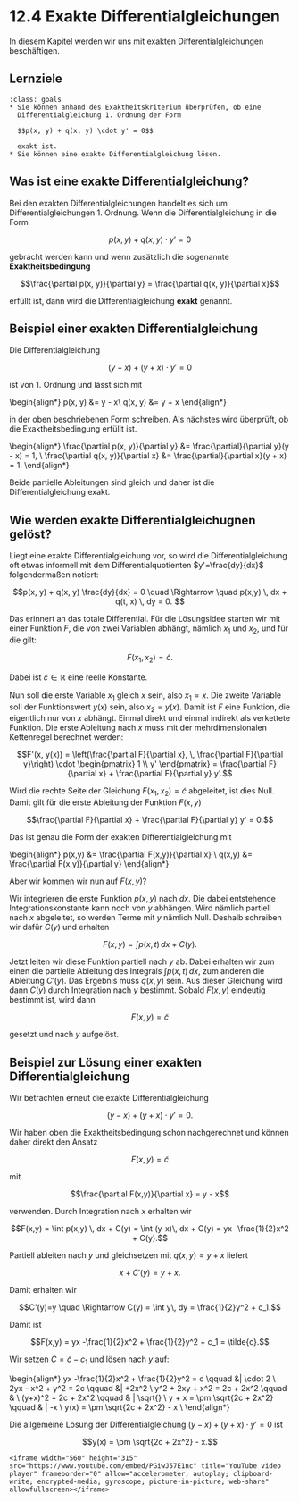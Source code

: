 # 12.4 Exakte Differentialgleichungen

In diesem Kapitel werden wir uns mit exakten Differentialgleichungen
beschäftigen. 

## Lernziele

```{admonition} Lernziele
:class: goals
* Sie können anhand des Exaktheitskriterium überprüfen, ob eine
  Differentialgleichung 1. Ordnung der Form
  
  $$p(x, y) + q(x, y) \cdot y' = 0$$ 

  exakt ist.
* Sie können eine exakte Differentialgleichung lösen.
```

## Was ist eine exakte Differentialgleichung?

Bei den exakten Differentialgleichungen handelt es sich um
Differentialgleichungen 1. Ordnung. Wenn die Differentialgleichung in die Form 

$$p(x, y) + q(x, y) \cdot y' = 0$$

gebracht werden kann und wenn zusätzlich die sogenannte **Exaktheitsbedingung**

$$\frac{\partial p(x, y)}{\partial
y} = \frac{\partial q(x, y)}{\partial x}$$

erfüllt ist, dann wird die Differentialgleichung **exakt** genannt.

## Beispiel einer exakten Differentialgleichung

Die Differentialgleichung

$$(y - x) + (y+x)\cdot y' = 0$$

ist von 1. Ordnung und lässt sich mit

\begin{align*}
p(x, y) &= y - x\\
q(x, y) &= y + x
\end{align*}

in der oben beschriebenen Form schreiben. Als nächstes wird überprüft, ob die
Exaktheitsbedingung erfüllt ist.

\begin{align*}
\frac{\partial p(x, y)}{\partial y} &= \frac{\partial}{\partial y}(y - x) = 1, \\
\frac{\partial q(x, y)}{\partial x} &= \frac{\partial}{\partial x}(y + x) = 1. 
\end{align*}

Beide partielle Ableitungen sind gleich und daher ist die Differentialgleichung
exakt.

## Wie werden exakte Differentialgleichugnen gelöst?

Liegt eine exakte Differentialgleichung vor, so wird die Differentialgleichung
oft etwas informell mit dem Differentialquotienten $y'=\frac{dy}{dx}$
folgendermaßen notiert:

$$p(x, y) + q(x, y) \frac{dy}{dx} = 0 \quad 
\Rightarrow \quad p(x,y) \, dx + q(t, x) \, dy = 0. $$

Das erinnert an das totale Differential. Für die Lösungsidee starten wir mit
einer Funktion $F$, die von zwei Variablen abhängt, nämlich $x_1$ und $x_2$, und
für die gilt:

$$F(x_1, x_2) = \tilde{c}.$$

Dabei ist $\tilde{c}\in\mathbb{R}$ eine reelle Konstante. 

Nun soll die erste Variable $x_1$ gleich $x$ sein, also $x_1 = x$. Die zweite
Variable soll der Funktionswert $y(x)$ sein, also $x_2=y(x)$. Damit ist $F$ eine
Funktion, die eigentlich nur von $x$ abhängt. Einmal direkt und einmal indirekt
als verkettete Funktion. Die erste Ableitung nach $x$ muss mit der
mehrdimensionalen Kettenregel berechnet werden:

$$F'(x, y(x)) = \left(\frac{\partial F}{\partial x}, \, \frac{\partial F}{\partial y}\right) \cdot 
\begin{pmatrix} 1 \\ y' \end{pmatrix} 
= \frac{\partial F}{\partial x} + \frac{\partial F}{\partial y} y'.$$

Wird die rechte Seite der Gleichung $F(x_1, x_2) = \tilde{c}$ abgeleitet, ist dies Null.
Damit gilt für die erste Ableitung der Funktion $F(x,y)$

$$\frac{\partial F}{\partial x} + \frac{\partial F}{\partial y} y' = 0.$$

Das ist genau die Form der exakten Differentialgleichung mit

\begin{align*}
p(x,y) &= \frac{\partial F(x,y)}{\partial x} \\
q(x,y) &= \frac{\partial F(x,y)}{\partial y}
\end{align*}

Aber wir kommen wir nun auf $F(x,y)$?

Wir integrieren die erste Funktion $p(x,y)$ nach $dx$. Die dabei entstehende
Integrationskonstante kann noch von $y$ abhängen. Wird nämlich partiell nach $x$
abgeleitet, so werden Terme mit $y$ nämlich Null. Deshalb schreiben wir dafür
$C(y)$ und erhalten

$$F(x,y) = \int p(x,t) \, dx + C(y).$$

Jetzt leiten wir diese Funktion partiell nach $y$ ab. Dabei erhalten wir zum
einen die partielle Ableitung des Integrals $\int p(x,t) \, dx$, zum anderen die
Ableitung $C'(y)$. Das Ergebnis muss $q(x,y)$ sein. Aus dieser Gleichung wird
dann $C(y)$ durch Integration nach $y$ bestimmt. Sobald $F(x,y)$ eindeutig
bestimmt ist, wird dann 

$$F(x,y) = \tilde{c}$$

gesetzt und nach $y$ aufgelöst.

## Beispiel zur Lösung einer exakten Differentialgleichung

Wir betrachten erneut die exakte Differentialgleichung

$$(y - x) + (y+x)\cdot y' = 0.$$

Wir haben oben die Exaktheitsbedingung schon nachgerechnet und können daher
direkt den Ansatz

$$F(x,y) = \tilde{c}$$

mit 

$$\frac{\partial F(x,y)}{\partial x} = y - x$$

verwenden. Durch Integration nach $x$ erhalten wir

$$F(x,y) = \int p(x,y) \, dx + C(y) = \int (y-x)\, dx + C(y) 
= yx -\frac{1}{2}x^2 + C(y).$$

Partiell ableiten nach $y$ und gleichsetzen mit $q(x,y)=y+x$ liefert

$$x+C'(y) = y+x.$$

Damit erhalten wir 

$$C'(y)=y \quad \Rightarrow C(y) = \int y\, dy = \frac{1}{2}y^2 + c_1.$$

Damit ist

$$F(x,y) = yx -\frac{1}{2}x^2 + \frac{1}{2}y^2  + c_1 = \tilde{c}.$$

Wir setzen $C= \tilde{c} - c_1$ und lösen nach $y$ auf:

\begin{align*}
yx -\frac{1}{2}x^2 + \frac{1}{2}y^2  = c \qquad &| \cdot 2 \\
2yx - x^2 + y^2 = 2c \qquad &| +2x^2 \\
y^2 + 2xy + x^2 = 2c + 2x^2 \qquad & \\
(y+x)^2 = 2c + 2x^2 \qquad & | \sqrt{} \\
y + x = \pm \sqrt{2c + 2x^2} \qquad & | -x \\
y(x) = \pm \sqrt{2c + 2x^2} - x \\
\end{align*}

Die allgemeine Lösung der Differentialgleichung $(y - x) + (y+x)\cdot y' = 0$
ist

$$y(x) = \pm \sqrt{2c + 2x^2} - x.$$


```{dropdown} Video zu "Exakte Differentialgleichung" von Lernkompass
<iframe width="560" height="315" src="https://www.youtube.com/embed/PGiwJ57E1nc" title="YouTube video player" frameborder="0" allow="accelerometer; autoplay; clipboard-write; encrypted-media; gyroscope; picture-in-picture; web-share" allowfullscreen></iframe>
```